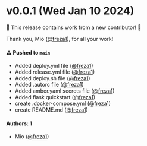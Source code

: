# v0.0.1 (Wed Jan 10 2024)

:tada: This release contains work from a new contributor! :tada:

Thank you, Mio ([@freza1](https://github.com/freza1)), for all your work!

#### ⚠️ Pushed to `main`

- Added deploy.yml file ([@freza1](https://github.com/freza1))
- Added release.yml file ([@freza1](https://github.com/freza1))
- Added deploy.sh file ([@freza1](https://github.com/freza1))
- Added .autorc file ([@freza1](https://github.com/freza1))
- Added amber.yaml secrets file ([@freza1](https://github.com/freza1))
- Added flask quickstart ([@freza1](https://github.com/freza1))
- create .docker-compose.yml ([@freza1](https://github.com/freza1))
- create README.md ([@freza1](https://github.com/freza1))

#### Authors: 1

- Mio ([@freza1](https://github.com/freza1))
